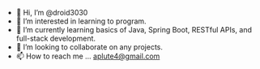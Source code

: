 - 👋 Hi, I’m @droid3030
- 👀 I’m interested in learning to program.
- 🌱 I’m currently learning basics of Java, Spring Boot, RESTful APIs, and full-stack development.
- 💞️ I’m looking to collaborate on any projects.
- 📫 How to reach me ... aplute4@gmail.com

<!---
droid3030/droid3030 is a ✨ special ✨ repository because its `README.md` (this file) appears on your GitHub profile.
You can click the Preview link to take a look at your changes.
--->
